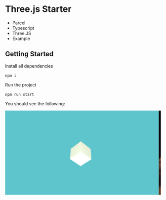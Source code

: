 # Three.js Starter

- Parcel
- Typescript
- Three.JS
- Example

## Getting Started

Install all dependencies

```
npm i
```

Run the project

```
npm run start
```

You should see the following:

![](screenshot.png)
